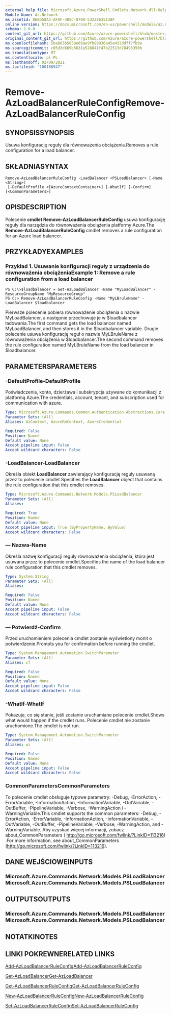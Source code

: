 ```yaml
---
external help file: Microsoft.Azure.PowerShell.Cmdlets.Network.dll-Help.xml
Module Name: Az.Network
ms.assetid: DEBD58A3-AFAF-485C-8708-53228625138F
online version: https://docs.microsoft.com/en-us/powershell/module/az.network/remove-azloadbalancerruleconfig
schema: 2.0.0
content_git_url: https://github.com/Azure/azure-powershell/blob/master/src/Network/Network/help/Remove-AzLoadBalancerRuleConfig.md
original_content_git_url: https://github.com/Azure/azure-powershell/blob/master/src/Network/Network/help/Remove-AzLoadBalancerRuleConfig.md
ms.openlocfilehash: 5ba865b5059e69ae9fb89936a45e432ddff7fb9a
ms.sourcegitcommit: c05d3d669b5631e526841f47b22513d78495350b
ms.translationtype: MT
ms.contentlocale: pl-PL
ms.lasthandoff: 02/09/2021
ms.locfileid: "100186947"
---
```

# <span data-ttu-id="7e951-101">Remove-AzLoadBalancerRuleConfig</span><span class="sxs-lookup"><span data-stu-id="7e951-101">Remove-AzLoadBalancerRuleConfig</span></span>

## <span data-ttu-id="7e951-102">SYNOPSIS</span><span class="sxs-lookup"><span data-stu-id="7e951-102">SYNOPSIS</span></span>
<span data-ttu-id="7e951-103">Usuwa konfigurację reguły dla równoważenia obciążenia.</span><span class="sxs-lookup"><span data-stu-id="7e951-103">Removes a rule configuration for a load balancer.</span></span>

## <span data-ttu-id="7e951-104">SKŁADNIA</span><span class="sxs-lookup"><span data-stu-id="7e951-104">SYNTAX</span></span>

```
Remove-AzLoadBalancerRuleConfig -LoadBalancer <PSLoadBalancer> [-Name <String>]
 [-DefaultProfile <IAzureContextContainer>] [-WhatIf] [-Confirm] [<CommonParameters>]
```

## <span data-ttu-id="7e951-105">OPIS</span><span class="sxs-lookup"><span data-stu-id="7e951-105">DESCRIPTION</span></span>
<span data-ttu-id="7e951-106">Polecenie **cmdlet Remove-AzLoadBalancerRuleConfig** usuwa konfigurację reguły dla narzędzia do równoważenia obciążenia platformy Azure.</span><span class="sxs-lookup"><span data-stu-id="7e951-106">The **Remove-AzLoadBalancerRuleConfig** cmdlet removes a rule configuration for an Azure load balancer.</span></span>

## <span data-ttu-id="7e951-107">PRZYKŁADY</span><span class="sxs-lookup"><span data-stu-id="7e951-107">EXAMPLES</span></span>

### <span data-ttu-id="7e951-108">Przykład 1. Usuwanie konfiguracji reguły z urządzenia do równoważenia obciążenia</span><span class="sxs-lookup"><span data-stu-id="7e951-108">Example 1: Remove a rule configuration from a load balancer</span></span>
```
PS C:\>$loadbalancer = Get-AzLoadBalancer -Name "MyLoadBalancer" -ResourceGroupName "MyResourceGroup"
PS C:> Remove-AzLoadBalancerRuleConfig -Name "MyLBruleName" -LoadBalancer $loadbalancer
```

<span data-ttu-id="7e951-109">Pierwsze polecenie pobiera równoważenie obciążenia o nazwie MyLoadBalancer, a następnie przechowuje je w $loadbalancer ładowania.</span><span class="sxs-lookup"><span data-stu-id="7e951-109">The first command gets the load balancer named MyLoadBalancer, and then stores it in the $loadbalancer variable.</span></span>
<span data-ttu-id="7e951-110">Drugie polecenie usuwa konfigurację reguł o nazwie MyLBruleName z równoważenia obciążenia w $loadbalancer.</span><span class="sxs-lookup"><span data-stu-id="7e951-110">The second command removes the rule configuration named MyLBruleName from the load balancer in $loadbalancer.</span></span>

## <span data-ttu-id="7e951-111">PARAMETERS</span><span class="sxs-lookup"><span data-stu-id="7e951-111">PARAMETERS</span></span>

### <span data-ttu-id="7e951-112">-DefaultProfile</span><span class="sxs-lookup"><span data-stu-id="7e951-112">-DefaultProfile</span></span>
<span data-ttu-id="7e951-113">Poświadczenia, konto, dzierżawa i subskrypcja używane do komunikacji z platformą Azure.</span><span class="sxs-lookup"><span data-stu-id="7e951-113">The credentials, account, tenant, and subscription used for communication with azure.</span></span>

```yaml
Type: Microsoft.Azure.Commands.Common.Authentication.Abstractions.Core.IAzureContextContainer
Parameter Sets: (All)
Aliases: AzContext, AzureRmContext, AzureCredential

Required: False
Position: Named
Default value: None
Accept pipeline input: False
Accept wildcard characters: False
```

### <span data-ttu-id="7e951-114">-LoadBalancer</span><span class="sxs-lookup"><span data-stu-id="7e951-114">-LoadBalancer</span></span>
<span data-ttu-id="7e951-115">Określa obiekt **LoadBalancer** zawierający konfigurację reguły usuwaną przez to polecenie cmdlet.</span><span class="sxs-lookup"><span data-stu-id="7e951-115">Specifies the **LoadBalancer** object that contains the rule configuration that this cmdlet removes.</span></span>

```yaml
Type: Microsoft.Azure.Commands.Network.Models.PSLoadBalancer
Parameter Sets: (All)
Aliases:

Required: True
Position: Named
Default value: None
Accept pipeline input: True (ByPropertyName, ByValue)
Accept wildcard characters: False
```

### <span data-ttu-id="7e951-116">— Nazwa</span><span class="sxs-lookup"><span data-stu-id="7e951-116">-Name</span></span>
<span data-ttu-id="7e951-117">Określa nazwę konfiguracji reguły równoważenia obciążenia, która jest usuwana przez to polecenie cmdlet.</span><span class="sxs-lookup"><span data-stu-id="7e951-117">Specifies the name of the load balancer rule configuration that this cmdlet removes.</span></span>

```yaml
Type: System.String
Parameter Sets: (All)
Aliases:

Required: False
Position: Named
Default value: None
Accept pipeline input: False
Accept wildcard characters: False
```

### <span data-ttu-id="7e951-118">— Potwierdź</span><span class="sxs-lookup"><span data-stu-id="7e951-118">-Confirm</span></span>
<span data-ttu-id="7e951-119">Przed uruchomieniem polecenia cmdlet zostanie wyświetlony monit o potwierdzenie.</span><span class="sxs-lookup"><span data-stu-id="7e951-119">Prompts you for confirmation before running the cmdlet.</span></span>

```yaml
Type: System.Management.Automation.SwitchParameter
Parameter Sets: (All)
Aliases: cf

Required: False
Position: Named
Default value: None
Accept pipeline input: False
Accept wildcard characters: False
```

### <span data-ttu-id="7e951-120">-WhatIf</span><span class="sxs-lookup"><span data-stu-id="7e951-120">-WhatIf</span></span>
<span data-ttu-id="7e951-121">Pokazuje, co się stanie, jeśli zostanie uruchamiane polecenie cmdlet.</span><span class="sxs-lookup"><span data-stu-id="7e951-121">Shows what would happen if the cmdlet runs.</span></span> <span data-ttu-id="7e951-122">Polecenie cmdlet nie zostanie uruchomione.</span><span class="sxs-lookup"><span data-stu-id="7e951-122">The cmdlet is not run.</span></span>

```yaml
Type: System.Management.Automation.SwitchParameter
Parameter Sets: (All)
Aliases: wi

Required: False
Position: Named
Default value: None
Accept pipeline input: False
Accept wildcard characters: False
```

### <span data-ttu-id="7e951-123">CommonParameters</span><span class="sxs-lookup"><span data-stu-id="7e951-123">CommonParameters</span></span>
<span data-ttu-id="7e951-124">To polecenie cmdlet obsługuje typowe parametry: -Debug, -ErrorAction, -ErrorVariable, -InformationAction, -InformationVariable, -OutVariable, -OutBuffer, -PipelineVariable, -Verbose, -WarningAction i -WarningVariable.</span><span class="sxs-lookup"><span data-stu-id="7e951-124">This cmdlet supports the common parameters: -Debug, -ErrorAction, -ErrorVariable, -InformationAction, -InformationVariable, -OutVariable, -OutBuffer, -PipelineVariable, -Verbose, -WarningAction, and -WarningVariable.</span></span> <span data-ttu-id="7e951-125">Aby uzyskać więcej informacji, zobacz about_CommonParameters ( http://go.microsoft.com/fwlink/?LinkID=113216) .</span><span class="sxs-lookup"><span data-stu-id="7e951-125">For more information, see about_CommonParameters (http://go.microsoft.com/fwlink/?LinkID=113216).</span></span>

## <span data-ttu-id="7e951-126">DANE WEJŚCIOWE</span><span class="sxs-lookup"><span data-stu-id="7e951-126">INPUTS</span></span>

### <span data-ttu-id="7e951-127">Microsoft.Azure.Commands.Network.Models.PSLoadBalancer</span><span class="sxs-lookup"><span data-stu-id="7e951-127">Microsoft.Azure.Commands.Network.Models.PSLoadBalancer</span></span>

## <span data-ttu-id="7e951-128">OUTPUTS</span><span class="sxs-lookup"><span data-stu-id="7e951-128">OUTPUTS</span></span>

### <span data-ttu-id="7e951-129">Microsoft.Azure.Commands.Network.Models.PSLoadBalancer</span><span class="sxs-lookup"><span data-stu-id="7e951-129">Microsoft.Azure.Commands.Network.Models.PSLoadBalancer</span></span>

## <span data-ttu-id="7e951-130">NOTATKI</span><span class="sxs-lookup"><span data-stu-id="7e951-130">NOTES</span></span>

## <span data-ttu-id="7e951-131">LINKI POKREWNE</span><span class="sxs-lookup"><span data-stu-id="7e951-131">RELATED LINKS</span></span>

[<span data-ttu-id="7e951-132">Add-AzLoadBalancerRuleConfig</span><span class="sxs-lookup"><span data-stu-id="7e951-132">Add-AzLoadBalancerRuleConfig</span></span>](./Add-AzLoadBalancerRuleConfig.md)

[<span data-ttu-id="7e951-133">Get-AzLoadBalancer</span><span class="sxs-lookup"><span data-stu-id="7e951-133">Get-AzLoadBalancer</span></span>](./Get-AzLoadBalancer.md)

[<span data-ttu-id="7e951-134">Get-AzLoadBalancerRuleConfig</span><span class="sxs-lookup"><span data-stu-id="7e951-134">Get-AzLoadBalancerRuleConfig</span></span>](./Get-AzLoadBalancerRuleConfig.md)

[<span data-ttu-id="7e951-135">New-AzLoadBalancerRuleConfig</span><span class="sxs-lookup"><span data-stu-id="7e951-135">New-AzLoadBalancerRuleConfig</span></span>](./New-AzLoadBalancerRuleConfig.md)

[<span data-ttu-id="7e951-136">Set-AzLoadBalancerRuleConfig</span><span class="sxs-lookup"><span data-stu-id="7e951-136">Set-AzLoadBalancerRuleConfig</span></span>](./Set-AzLoadBalancerRuleConfig.md)


